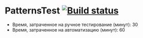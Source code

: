# PatternsTest [![Build status](https://ci.appveyor.com/api/projects/status/dy24g35xx5vw13tv?svg=true)](https://ci.appveyor.com/project/asachiyigor/aqa-patterns-2)

* Время, затраченное на ручное тестирование (минут): 30
* Время, затраченное на автоматизацию (минут): 60
